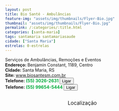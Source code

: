 ```yaml
---
layout: post
title: Bio Santé - Ambulâncias
feature-img: "assets/img/thumbnails/Flyer-Bio.jpg"
thumbnail: "assets/img/thumbnails/Flyer-Bio.jpg"
permalink: /:categories/:title.html
categories: [santa-maria]
tags: santamaria santamariasaude
cidade: ["Santa Maria"]
estrelas: 0-estrelas
---
```

Serviços de Ambulâncias, Remoções e Eventos<!-- more --> <br/>
<b>Endereço: </b>Benjamin Constant, 1189, Centro<br />
<b>Cidade: </b>Santa Maria, RS<br />
<b>Site: </b>www.biosantesm.com.br<br />
<b>Telefone: <span style="color: #00ab3a;">(55) 3026-2631</span> <a href="tel:5530262631"><button class="ligar">Ligar</button></a></b><br />
<b>Telefone: <span style="color: #00ab3a;">(55) 99654-5444</span> <a href="tel:55996545444"><button class="ligar">Ligar</button></a></b><br />
<br />
<style>
      #map {
        height: 400px;
        width: 100%;
       }
    </style>

<div style="font-size: larger; text-align: center;">
Localização</div>
<div id="map">
<script>
      function initMap() {
        var uluru = {lat: -29.6877697, lng: -53.8005122};
        var map = new google.maps.Map(document.getElementById('map'), {
          zoom: 17,
          center: uluru
        });
        var marker = new google.maps.Marker({
          position: uluru,
          map: map
        });
      }
    </script>
    <script async="" defer="" src="https://maps.googleapis.com/maps/api/js?key=AIzaSyCck-jhcLX7iaqvW5q898KwuoSUBpG-7qE&callback=initMap">
    </script>
</div>
